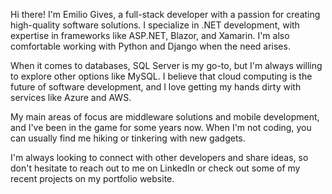 Hi there! I'm Emilio Gives, a full-stack developer with a passion for creating high-quality software solutions. I specialize in .NET development, with expertise in frameworks like ASP.NET, Blazor, and Xamarin. I'm also comfortable working with Python and Django when the need arises.

When it comes to databases, SQL Server is my go-to, but I'm always willing to explore other options like MySQL. I believe that cloud computing is the future of software development, and I love getting my hands dirty with services like Azure and AWS.

My main areas of focus are middleware solutions and mobile development, and I've been in the game for some years now. When I'm not coding, you can usually find me hiking or tinkering with new gadgets.

I'm always looking to connect with other developers and share ideas, so don't hesitate to reach out to me on LinkedIn or check out some of my recent projects on my portfolio website.
